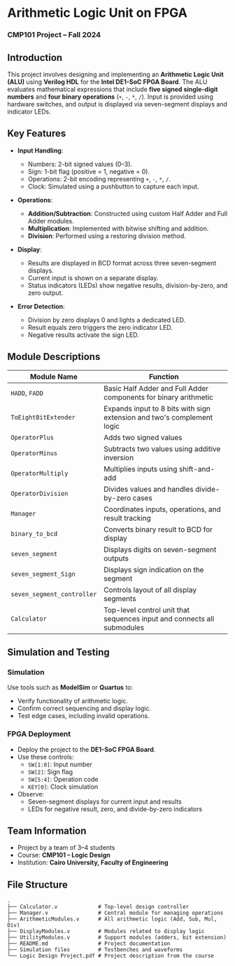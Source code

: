 # Arithmetic Logic Unit on FPGA

### CMP101 Project – Fall 2024

## Introduction

This project involves designing and implementing an **Arithmetic Logic Unit (ALU)** using **Verilog HDL** for the **Intel DE1-SoC FPGA Board**. The ALU evaluates mathematical expressions that include **five signed single-digit numbers** and **four binary operations** (`+`, `-`, `*`, `/`). Input is provided using hardware switches, and output is displayed via seven-segment displays and indicator LEDs.

## Key Features

- **Input Handling**:

  - Numbers: 2-bit signed values (0–3).
  - Sign: 1-bit flag (positive = 1, negative = 0).
  - Operations: 2-bit encoding representing `+`, `-`, `*`, `/`.
  - Clock: Simulated using a pushbutton to capture each input.

- **Operations**:

  - **Addition/Subtraction**: Constructed using custom Half Adder and Full Adder modules.
  - **Multiplication**: Implemented with bitwise shifting and addition.
  - **Division**: Performed using a restoring division method.

- **Display**:

  - Results are displayed in BCD format across three seven-segment displays.
  - Current input is shown on a separate display.
  - Status indicators (LEDs) show negative results, division-by-zero, and zero output.

- **Error Detection**:

  - Division by zero displays 0 and lights a dedicated LED.
  - Result equals zero triggers the zero indicator LED.
  - Negative results activate the sign LED.

## Module Descriptions

| Module Name                | Function                                                                |
| -------------------------- | ----------------------------------------------------------------------- |
| `HADD`, `FADD`             | Basic Half Adder and Full Adder components for binary arithmetic        |
| `ToEightBitExtender`       | Expands input to 8 bits with sign extension and two's complement logic  |
| `OperatorPlus`             | Adds two signed values                                                  |
| `OperatorMinus`            | Subtracts two values using additive inversion                           |
| `OperatorMultiply`         | Multiplies inputs using shift-and-add                                   |
| `OperatorDivision`         | Divides values and handles divide-by-zero cases                         |
| `Manager`                  | Coordinates inputs, operations, and result tracking                     |
| `binary_to_bcd`            | Converts binary result to BCD for display                               |
| `seven_segment`            | Displays digits on seven-segment outputs                                |
| `seven_segment_Sign`       | Displays sign indication on the segment                                 |
| `seven_segment_controller` | Controls layout of all display segments                                 |
| `Calculator`               | Top-level control unit that sequences input and connects all submodules |

## Simulation and Testing

### Simulation

Use tools such as **ModelSim** or **Quartus** to:

- Verify functionality of arithmetic logic.
- Confirm correct sequencing and display logic.
- Test edge cases, including invalid operations.

### FPGA Deployment

- Deploy the project to the **DE1-SoC FPGA Board**.
- Use these controls:
  - `SW[1:0]`: Input number
  - `SW[2]`: Sign flag
  - `SW[5:4]`: Operation code
  - `KEY[0]`: Clock simulation
- Observe:
  - Seven-segment displays for current input and results
  - LEDs for negative result, zero, and divide-by-zero indicators

## Team Information

- Project by a team of 3–4 students
- Course: **CMP101 – Logic Design**
- Institution: **Cairo University, Faculty of Engineering**

## File Structure

```
.
├── Calculator.v             # Top-level design controller
├── Manager.v                # Central module for managing operations
├── ArithmeticModules.v      # All arithmetic logic (Add, Sub, Mul, Div)
├── DisplayModules.v         # Modules related to display logic
├── UtilityModules.v         # Support modules (adders, bit extension)
├── README.md                # Project documentation
├── Simulation files         # Testbenches and waveforms
└── Logic Design Project.pdf # Project description from the course
```

